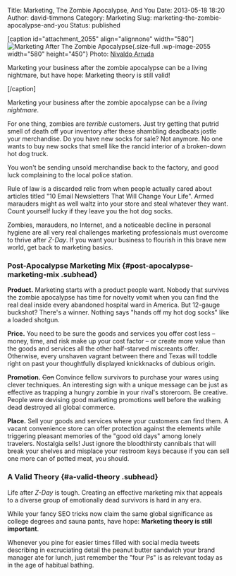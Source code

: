 Title: Marketing, The Zombie Apocalypse, And You
Date: 2013-05-18 18:20
Author: david-timmons
Category: Marketing
Slug: marketing-the-zombie-apocalypse-and-you
Status: published

\[caption id="attachment\_2055" align="alignnone"
width="580"\]![Marketing After The Zombie
Apocalypse](http://david.timmons.io/wp-content/uploads/2013/05/marketing-the-zombie-apocalypse-and-you0.jpg "Marketing, The Zombie Apocalypse, And You"){.size-full
.wp-image-2055 width="580" height="450"} Photo: [Nivaldo
Arruda](http://www.flickr.com/photos/nivaldoarruda/4357660136/ "'Zombie Walk 2010 - Curitiba' by Nivaldo Arruda")

Marketing your business after the zombie apocalypse can be a living
nightmare, but have hope: Marketing theory is still valid!

\[/caption\]

Marketing your business after the zombie apocalypse can be a *living
nightmare*.

For one thing, zombies are *terrible* customers. Just try getting that
putrid smell of death off your inventory after these shambling deadbeats
jostle your merchandise. Do you have new socks for sale? Not anymore. No
one wants to buy new socks that smell like the rancid interior of a
broken-down hot dog truck.

You won't be sending unsold merchandise back to the factory, and good
luck complaining to the local police station.

Rule of law is a discarded relic from when people actually cared about
articles titled "10 Email Newsletters That Will Change Your Life". Armed
marauders might as well waltz into your store and steal whatever they
want. Count yourself lucky if they leave you the hot dog socks.

Zombies, marauders, no Internet, and a noticeable decline in personal
hygiene are all very real challenges marketing professionals must
overcome to thrive after *Z-Day*. If you want your business to flourish
in this brave new world, get back to marketing basics.

### Post-Apocalypse Marketing Mix {#post-apocalypse-marketing-mix .subhead}

**Product.** Marketing starts with a product people want. Nobody that
survives the zombie apocalypse has time for novelty vomit when you can
find the real deal inside every abandoned hospital ward in America. But
12-gauge buckshot? There's a winner. Nothing says "hands off my hot dog
socks" like a loaded shotgun.

**Price.** You need to be sure the goods and services you offer cost
less – money, time, and risk make up your cost factor – or create more
value than the goods and services all the other half-starved miscreants
offer. Otherwise, every unshaven vagrant between there and Texas will
toddle right on past your thoughtfully displayed knickknacks of dubious
origin.

**Promotion.** ~~Con~~ Convince fellow survivors to purchase your wares
using clever techniques. An interesting sign with a unique message can
be just as effective as trapping a hungry zombie in your rival's
storeroom. Be creative. People were devising good marketing promotions
well before the walking dead destroyed all global commerce.

**Place.** Sell your goods and services where your customers can find
them. A vacant convenience store can offer protection against the
elements while triggering pleasant memories of the "good old days" among
lonely travelers. Nostalgia sells! Just ignore the bloodthirsty
cannibals that will break your shelves and misplace your restroom keys
because if you can sell one more can of potted meat, you should.

### A Valid Theory {#a-valid-theory .subhead}

Life after *Z-Day* is tough. Creating an effective marketing mix that
appeals to a diverse group of emotionally dead survivors is hard in any
era.

While your fancy SEO tricks now claim the same global significance as
college degrees and sauna pants, have hope: **Marketing theory is still
important**.

Whenever you pine for easier times filled with social media tweets
describing in excruciating detail the peanut butter sandwich your brand
manager ate for lunch, just remember the "four Ps" is as relevant today
as in the age of habitual bathing.
